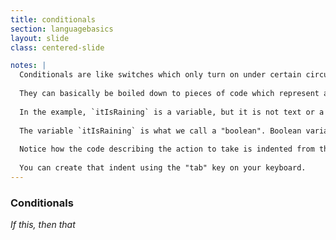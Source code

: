 ```yaml
---
title: conditionals
section: languagebasics
layout: slide
class: centered-slide

notes: |
  Conditionals are like switches which only turn on under certain circumstances.
  
  They can basically be boiled down to pieces of code which represent an approach of "if this, then that".
  
  In the example, `itIsRaining` is a variable, but it is not text or a number as we looked at previously.
  
  The variable `itIsRaining` is what we call a "boolean". Boolean variables can only have a value of true or false.
  
  Notice how the code describing the action to take is indented from the left edge. This signals to the computer that the indented piece of code is "inside" or "housed by" the line above it.
  
  You can create that indent using the "tab" key on your keyboard.
---
```


### Conditionals
_If this, then that_

